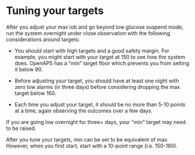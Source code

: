 # Tuning your targets

After you adjust your max iob and go beyond low glucose suspend mode, run the system overnight under close observation with the following considerations around targets:

* You should start with high targets and a good safety margin. For example, you might start with your target at 150 to see how the system does. OpenAPS has a "min" target floor which prevents you from setting it below 90.

* Before adjusting your target, you should have at least one night with zero low alarms (in three days) before considering dropping the max target below 160.

* Each time you adjust your target, it should be no more than 5-10 points at a time, again observing the outcomes over a few days.

If you are going low overnight for three+ days, your "min" target may need to be raised.

After you tune your targets, min can be set to be equivalent of max. However, when you first start, start with a 10-point range (i.e. 150-160). 
